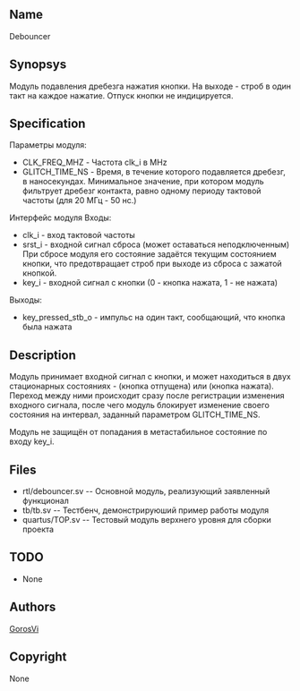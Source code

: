 Name
----

Debouncer


Synopsys
--------

Модуль подавления дребезга нажатия кнопки. На выходе - строб в один
такт на каждое нажатие. Отпуск кнопки не индицируется.


Specification
-------------

Параметры модуля:
* CLK_FREQ_MHZ   - Частота clk_i в MHz
* GLITCH_TIME_NS - Время, в течение которого подавляется дребезг,
   в наносекундах. Минимальное значение, при котором модуль фильтрует
   дребезг контакта, равно одному периоду тактовой частоты (для 20 МГц -
   50 нс.)

Интерфейс модуля
Входы:
* clk_i  - вход тактовой частоты
* srst_i - входной сигнал сброса (может оставаться неподключенным)
   При сбросе модуля его состояние задаётся текущим состоянием кнопки,
   что предотвращает строб при выходе из сброса с зажатой кнопкой.
* key_i  - входной сигнал с кнопки (0 - кнопка нажата, 1 - не нажата)

Выходы:
* key_pressed_stb_o - импульс на один такт, сообщающий, что
   кнопка была нажата


Description
-----------

Модуль принимает входной сигнал с кнопки, и может находиться в двух
 стационарных состояниях - (кнопка отпущена) или (кнопка нажата). Переход
 между ними происходит сразу после регистрации изменения входного сигнала,
 после чего модуль блокирует изменение своего состояния на интервал,
 заданный параметром GLITCH_TIME_NS.

Модуль не защищён от попадания в метастабильное состояние по входу key_i.


Files
-----

* rtl/debouncer.sv  --  Основной модуль, реализующий заявленный функционал
* tb/tb.sv          --  Тестбенч, демонстрируюший пример работы модуля
* quartus/TOP.sv    --  Тестовый модуль верхнего уровня для сборки проекта


TODO
----

* None


Authors
-------

[GorosVi](https://github.com/GorosVi)


Copyright
---------

None

